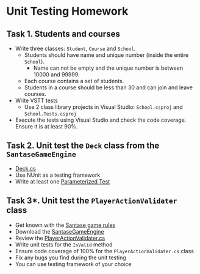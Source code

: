 # Unit Testing Homework

## Task 1. Students and courses
*	Write three classes: `Student`, `Course` and `School`.
    *   Students should have name and unique number (inside the entire `School`).
        *   Name can not be empty and the unique number is between 10000 and 99999.
    *   Each course contains a set of students.
    *   Students in a course should be less than 30 and can join and leave courses.
*   Write VSTT tests
    *   Use 2 class library projects in Visual Studio: `School.csproj` and `School.Tests.csproj`
*   Execute the tests using Visual Studio and check the code coverage. Ensure it is at least 90%.

## Task 2. Unit test the `Deck` class from the `SantaseGameEngine`
*   [Deck.cs](https://github.com/NikolayIT/SantaseGameEngine/blob/master/Source/Santase.Logic/Cards/Deck.cs)
*   Use NUnit as a testing framework
*   Write at least one [Parameterized Test](http://nunit.org/index.php?p=parameterizedTests&r=2.6.1)

## Task 3*. Unit test the `PlayerActionValidater` class
*   Get known with the [Santase game rules](https://www.google.bg/search?q=%D0%BF%D1%80%D0%B0%D0%B2%D0%B8%D0%BB%D0%B0+%D1%81%D0%B0%D0%BD%D1%82%D0%B0%D1%81%D0%B5)
*   Download the [SantaseGameEngine](https://github.com/NikolayIT/SantaseGameEngine)
*   Review the [PlayerActionValidater.cs](https://github.com/NikolayIT/SantaseGameEngine/blob/master/Source/Santase.Logic/PlayerActionValidater.cs)
*   Write unit tests for the `IsValid` method
*   Ensure code coverage of 100% for the `PlayerActionValidater.cs` class
*   Fix any bugs you find during the unit testing
*   You can use testing framework of your choice
